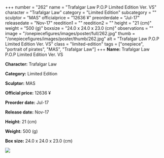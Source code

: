 +++
number = "262"
name = "Trafalgar Law P.O.P Limited Edition Ver. VS"
character = "Trafalgar Law"
category = "Limited Edition"
subcategory = ""
sculptor = "MAS"
officialprice = "12636 ¥"
preorderdate = "Jul-17"
releasedate = "Nov-17"
reedition1 = ""
reedition2 = ""
height = "21 (cm)"
weight = "500 (g)"
boxsize = "24.0 x 24.0 x 23.0 (cm)"
observations = ""
image = "/onepiecefigures/images/poster/full/262.jpg"
thumb = "/onepiecefigures/images/poster/thumb/262.jpg"
alt = "Trafalgar Law P.O.P Limited Edition Ver. VS"
class = "limited-edition"
tags = ["onepiece", "portrait of pirates", "MAS", "Trafalgar Law"]
+++
**Name:** Trafalgar Law P.O.P Limited Edition Ver. VS

**Character:** Trafalgar Law

**Category:** Limited Edition 

**Sculptor:** MAS

**Official price:** 12636 ¥

**Preorder date:** Jul-17

**Release date:** Nov-17

**Height:** 21 (cm)

**Weight:** 500 (g)

**Box size:** 24.0 x 24.0 x 23.0 (cm)

<img src="/onepiecefigures/images/poster/thumb/262.jpg">